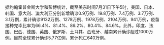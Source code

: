 据约翰霍普金斯大学和彭博统计，截至美东时间7月31日下午5时，美国、日本、韩国、意大利、澳大利亚分别新增确诊0.9万例、19.8万例、7.4万例、3.7万例、3.1万例，累计确诊9132万例、1278万例、1978万例、2104万例、941万例，疫苗接种完毕比率为66.4%、81.4%、86.2%、80.4%、84.6%。此外，印度、法国、巴西、德国、英国、俄罗斯、土耳其、西班牙、越南累计确诊超过1000万例。目前全球累计确诊5.77亿例，累计死亡640万例。